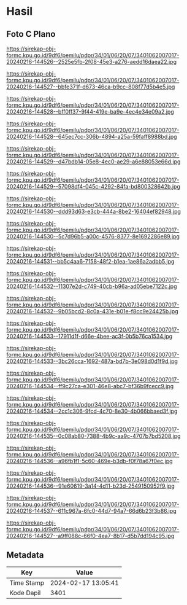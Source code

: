 # Hasil

## Foto C Plano

https://sirekap-obj-formc.kpu.go.id/9df6/pemilu/pdpr/34/01/06/20/07/3401062007017-20240216-144526--2525e5fb-2f08-45e3-a276-aedd16daea22.jpg

https://sirekap-obj-formc.kpu.go.id/9df6/pemilu/pdpr/34/01/06/20/07/3401062007017-20240216-144527--bbfe371f-d673-46ca-b9cc-808f77d5b4e5.jpg

https://sirekap-obj-formc.kpu.go.id/9df6/pemilu/pdpr/34/01/06/20/07/3401062007017-20240216-144528--bff0ff37-9f44-419e-ba9e-4ec4e34e09a2.jpg

https://sirekap-obj-formc.kpu.go.id/9df6/pemilu/pdpr/34/01/06/20/07/3401062007017-20240216-144528--645ec7cc-306b-4894-a25a-59faff8988bd.jpg

https://sirekap-obj-formc.kpu.go.id/9df6/pemilu/pdpr/34/01/06/20/07/3401062007017-20240216-144529--d47bdb14-05e8-4ec0-ae29-a6e88053e66d.jpg

https://sirekap-obj-formc.kpu.go.id/9df6/pemilu/pdpr/34/01/06/20/07/3401062007017-20240216-144529--57098df4-045c-4292-84fa-bd800328642b.jpg

https://sirekap-obj-formc.kpu.go.id/9df6/pemilu/pdpr/34/01/06/20/07/3401062007017-20240216-144530--ddd93d63-e3cb-444a-8be2-16404ef82948.jpg

https://sirekap-obj-formc.kpu.go.id/9df6/pemilu/pdpr/34/01/06/20/07/3401062007017-20240216-144530--5c7d96b5-a00c-4576-8377-8e1692286e89.jpg

https://sirekap-obj-formc.kpu.go.id/9df6/pemilu/pdpr/34/01/06/20/07/3401062007017-20240216-144531--bb5c4aa6-7158-48f2-b1ea-1ae86a2adbb5.jpg

https://sirekap-obj-formc.kpu.go.id/9df6/pemilu/pdpr/34/01/06/20/07/3401062007017-20240216-144532--11307e2d-c749-40cb-b96a-ad05ebe7122c.jpg

https://sirekap-obj-formc.kpu.go.id/9df6/pemilu/pdpr/34/01/06/20/07/3401062007017-20240216-144532--9b05bcd2-8c0a-431e-b01e-f8cc9e24425b.jpg

https://sirekap-obj-formc.kpu.go.id/9df6/pemilu/pdpr/34/01/06/20/07/3401062007017-20240216-144533--17911d1f-d66e-4bee-ac3f-0b5b76ca1534.jpg

https://sirekap-obj-formc.kpu.go.id/9df6/pemilu/pdpr/34/01/06/20/07/3401062007017-20240216-144533--3bc26cca-1692-487a-bd7b-3e098d0d1f9d.jpg

https://sirekap-obj-formc.kpu.go.id/9df6/pemilu/pdpr/34/01/06/20/07/3401062007017-20240216-144534--ff9c27ca-e301-46e8-abc7-bf36b9fcecc9.jpg

https://sirekap-obj-formc.kpu.go.id/9df6/pemilu/pdpr/34/01/06/20/07/3401062007017-20240216-144534--2cc1c306-9fcd-4c70-8e30-4b066bbaed3f.jpg

https://sirekap-obj-formc.kpu.go.id/9df6/pemilu/pdpr/34/01/06/20/07/3401062007017-20240216-144535--0c08ab80-7388-4b9c-aa9c-4707b7bd5208.jpg

https://sirekap-obj-formc.kpu.go.id/9df6/pemilu/pdpr/34/01/06/20/07/3401062007017-20240216-144536--a96fb1f1-5c60-469e-b3db-f0f78a67f0ec.jpg

https://sirekap-obj-formc.kpu.go.id/9df6/pemilu/pdpr/34/01/06/20/07/3401062007017-20240216-144536--91e60619-3a14-4d11-b23d-2549150952f9.jpg

https://sirekap-obj-formc.kpu.go.id/9df6/pemilu/pdpr/34/01/06/20/07/3401062007017-20240216-144537--611c967a-6fc0-44d7-94a7-66d6b23f3b86.jpg

https://sirekap-obj-formc.kpu.go.id/9df6/pemilu/pdpr/34/01/06/20/07/3401062007017-20240216-144527--a9ff088c-66f0-4ea7-8b17-d5b7dd194c95.jpg


## Metadata

| Key        | Value               |
| ---------- | ------------------- |
| Time Stamp | 2024-02-17 13:05:41 |
| Kode Dapil | 3401                |



